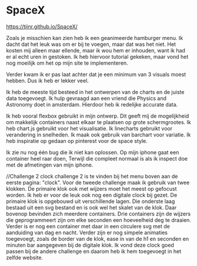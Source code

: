 # SpaceX

https://tijnr.github.io/SpaceX/

Zoals je misschien kan zien heb ik een geanimeerde hamburger menu. 
Ik dacht dat het leuk was om er bij te voegen, maar dat was het niet. 
Het kosten mij alleen maar ellende, maar ik wou hem er inhouden, want ik had er al echt uren in gestoken. Ik heb hiervoor tutorial gekeken, maar vond het nog moeilijk om het op mijn site te implementeren.

Verder kwam ik er pas laat achter dat je een minimum van 3 visuals moest hebben. Dus ik heb er lekker veel.

Ik heb de meeste tijd besteed in het ontwerpen van de charts en de juiste data toegevoegt. 
Ik hulp gevraagd aan een vriend die Physics and Astronomy doet in amsterdam. Hierdoor heb ik redelijke accurate data.

Ik heb vooral flexbox gebruikt in mijn ontwerp. Dit geeft mij de mogelijkheid om makkelijk containers naast elkaar te plaatsen op grote schermgrootes. Ik heb chart.js gebruikt voor het visualisatie. Ik linecharts gebruikt voor verandering in snelheden. Ik maak ook gebruik van barchart voor variatie. Ik heb inspiratie op gedaan op pinterest voor de space style. 

Ik zie nu nog één bug die ik niet kan oplossen. Op mijn iphone gaat een container heel raar doen, Terwijl die compleet normaal is als ik inspect doe met de afmetingen van mijn iphone.


//Challenge 2 clock
challenge 2 is te vinden bij het menu boven aan de eerste pagina: "clock".
Voor de tweede challenge maak ik gebruik van twee klokken. De primaire klok ook met wijzers moet het meest op gefocust worden. Ik heb er voor de leuk ook nog een digitale clock bij gezet. De primaire klok is opgebouwd uit verschillende lagen. Die onderste laag bestaad uit een svg bestand en is ook wel het skalet van de klok. Daar bovenop bevinden zich meerdere containers. Drie containers zijn de wijzers die geprogrammeert zijn om elke seconden een hoeveelheid deg te draaien. Verder is er nog een container met daar in een circulere svg met de aanduiding van dag en nacht. Verder zijn er nog simpele animaties toegevoegt, zoals de border van de klok, ease in van de h1 en seconden en minuten bar aangegeven bij de digitale klok. Ik vond deze clock goed passen bij de andere challenge en daarom heb ik hem toegevoegt in het zelfde website.
